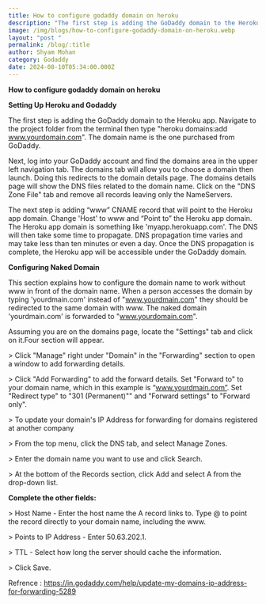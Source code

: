 ```yaml
---
title: How to configure godaddy domain on heroku
description: "The first step is adding the GoDaddy domain to the Heroku app. "
image: /img/blogs/how-to-configure-godaddy-domain-on-heroku.webp
layout: "post "
permalink: /blog/:title
author: Shyam Mohan
category: Godaddy
date: 2024-08-10T05:34:00.000Z
---
```



**How to configure godaddy domain on heroku**



**Setting Up Heroku and Godaddy**

The first step is adding the GoDaddy domain to the Heroku app. Navigate to the project folder from the terminal then type "heroku domains:add www.yourdomain.com". The domain name is the one purchased from GoDaddy.



Next, log into your GoDaddy account and find the domains area in the upper left navigation tab. The domains tab will allow you to choose a domain then launch. Doing this redirects to the domain details page. The domains details page will show the DNS files related to the domain name. Click on the "DNS Zone File" tab and remove all records leaving only the NameServers.



The next step is adding “www” CNAME record that will point to the Heroku app domain. Change 'Host' to www and “Point to” the Heroku app domain. The Heroku app domain is something like 'myapp.herokuapp.com'. The DNS will then take some time to propagate. DNS propagation time varies and may take less than ten minutes or even a day. Once the DNS propagation is complete, the Heroku app will be accessible under the GoDaddy domain.



**Configuring Naked Domain**

This section explains how to configure the domain name to work without www in front of the domain name. When a person accesses the domain by typing 'yourdmain.com' instead of "www.yourdmain.com" they should be redirected to the same domain with www. The naked domain 'yourdmain.com' is forwarded to "www.yourdomain.com".

Assuming you are on the domains page, locate the "Settings" tab and click on it.Four section will appear.

\> Click "Manage" right under "Domain" in the "Forwarding" section to open a window to add forwarding details.

\> Click "Add Forwarding" to add the forward details. Set "Forward to" to your domain name, which in this example is “www.yourdmain.com”. Set "Redirect type" to "301 (Permanent)"" and "Forward settings" to "Forward only".

\> To update your domain's IP Address for forwarding for domains registered at another company

\> From the top menu, click the DNS tab, and select Manage Zones.

\> Enter the domain name you want to use and click Search.

\> At the bottom of the Records section, click Add and select A from the drop-down list.



**Complete the other fields:**

\> Host Name - Enter the host name the A record links to. Type @ to point the record directly to your domain name, including the www.

\> Points to IP Address - Enter 50.63.202.1.

\> TTL - Select how long the server should cache the information.

\> Click Save.

Refrence : https://in.godaddy.com/help/update-my-domains-ip-address-for-forwarding-5289
